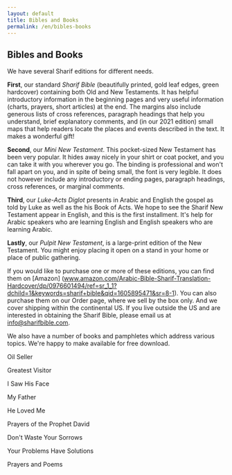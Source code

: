 ```yaml
---
layout: default
title: Bibles and Books
permalink: /en/bibles-books
---
```

## Bibles and Books

We have several Sharif editions for different needs.

**First**, our standard *Sharif Bible* (beautifully printed, gold leaf edges, green hardcover) containing both Old and New Testaments. It has helpful introductory information in the beginning pages and very useful information (charts, prayers, short articles) at the end. The margins also include generous lists of cross references, paragraph headings that help you understand, brief explanatory comments, and (in our 2021 edition) small maps that help readers locate the places and events described in the text. It makes a wonderful gift!

**Second**, our *Mini New Testament*. This pocket-sized New Testament has been very popular. It hides away nicely in your shirt or coat pocket, and you can take it with you wherever you go. The binding is professional and won't fall apart on you, and in spite of being small, the font is very legible. It does not however include any introductory or ending pages, paragraph headings, cross references, or marginal comments.

**Third**, our *Luke-Acts Diglot* presents in Arabic and English the gospel as told by Luke as well as the his Book of Acts. We hope to see the Sharif New Testament appear in English, and this is the first installment. It's help for Arabic speakers who are learning English and English speakers who are learning Arabic.

**Lastly**, our *Pulpit New Testament*, is a large-print edition of the New Testament. You might enjoy placing it open on a stand in your home or place of public gathering.

If you would like to purchase one or more of these editions, you can find them on [Amazon] (www.amazon.com/Arabic-Bible-Sharif-Translation-Hardcover/dp/0976601494/ref=sr_1_1?dchild=1&keywords=sharif+bible&qid=1605895471&sr=8-1). You can also purchase them on our Order page, where we sell by the box only. And we cover shipping within the continental US. If you live outside the US and are interested in obtaining the Sharif Bible, please email us at info@sharifbible.com.

We also have a number of books and pamphletes which address various topics. We're happy to make available for free download.

Oil Seller


Greatest Visitor


I Saw His Face


My Father


He Loved Me


Prayers of the Prophet David


Don't Waste Your Sorrows


Your Problems Have Solutions


Prayers and Poems




